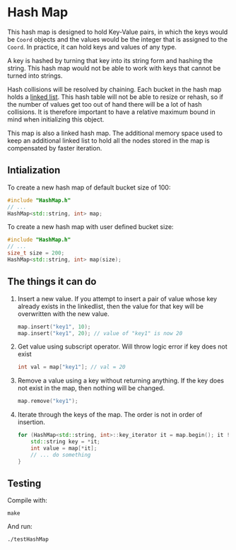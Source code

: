 # Hash Map
This hash map is designed to hold Key-Value pairs, in which the keys would be `Coord` objects and the values would be the integer that is assigned to the `Coord`. In practice, it can hold keys and values of any type. 

A key is hashed by turning that key into its string form and hashing the string. This hash map would not be able to work with keys that cannot be turned into strings.

Hash collisions will be resolved by chaining. Each bucket in the hash map holds a [linked list](LinkedList/). This hash table will not be able to resize or rehash, so if the number of values get too out of hand there will be a lot of hash collisions. It is therefore important to have a relative maximum bound in mind when initializing this object.

This map is also a linked hash map. The additional memory space used to keep an additional linked list to hold all the nodes stored in the map is compensated  by faster iteration.

## Intialization
To create a new hash map of default bucket size of 100:

```c++
#include "HashMap.h"
// ...
HashMap<std::string, int> map;
```

To create a new hash map with user defined bucket size:

```c++
#include "HashMap.h"
// ...
size_t size = 200;
HashMap<std::string, int> map(size);
```
## The things it can do

1. Insert a new value. If you attempt to insert a pair of value whose key already exists in the linkedlist, then the value for that key will be overwritten with the new value.
    ```c++
    map.insert("key1", 10);
    map.insert("key1", 20); // value of "key1" is now 20
    ```

2. Get value using subscript operator. Will throw logic error if key does not exist
    
    ```c++
    int val = map["key1"]; // val = 20
    ```

3. Remove a value using a key without returning anything. If the key does not exist in the map, then nothing will be changed.

    ```c++
    map.remove("key1");
    ```

4. Iterate through the keys of the map. The order is not in order of insertion.

    ```c++
    for (HashMap<std::string, int>::key_iterator it = map.begin(); it != map.end(); ++it) {
        std::string key = *it;
        int value = map[*it];
        // ... do something
    }
    ```


## Testing
Compile with:
```
make
```
And run:
```
./testHashMap
```
